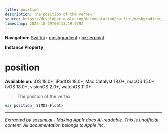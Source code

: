 ```yaml
---
title: position
description: The position of the vertex.
source: https://developer.apple.com/documentation/swiftui/meshgradient/bezierpoint/position
timestamp: 2025-10-29T00:13:19.979Z
---
```


**Navigation:** [Swiftui](/documentation/swiftui) › [meshgradient](/documentation/swiftui/meshgradient) › [bezierpoint](/documentation/swiftui/meshgradient/bezierpoint)

**Instance Property**

# position

**Available on:** iOS 18.0+, iPadOS 18.0+, Mac Catalyst 18.0+, macOS 15.0+, tvOS 18.0+, visionOS 2.0+, watchOS 11.0+

> The position of the vertex.

```swift
var position: SIMD2<Float>
```

---

*Extracted by [sosumi.ai](https://sosumi.ai) - Making Apple docs AI-readable.*
*This is unofficial content. All documentation belongs to Apple Inc.*
